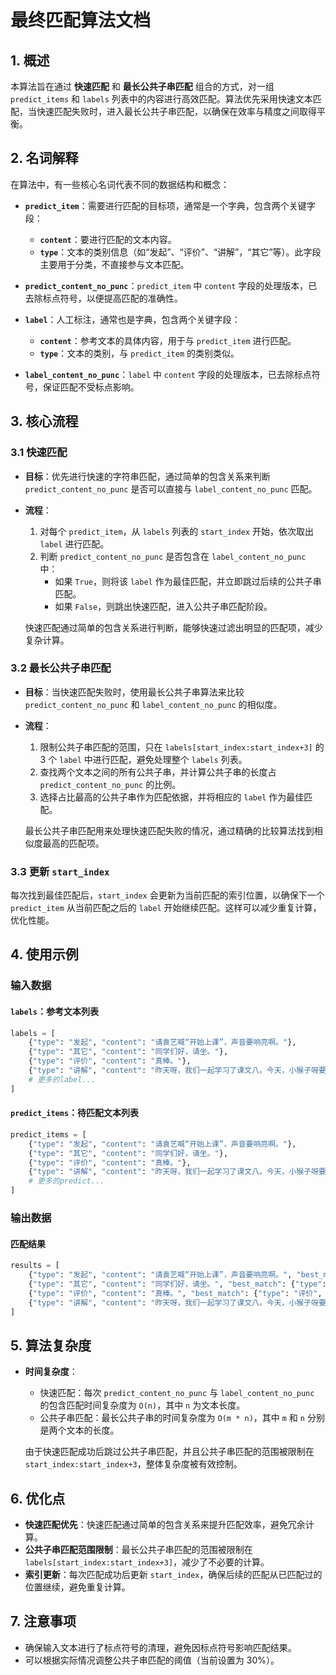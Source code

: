 
# 最终匹配算法文档

## 1. 概述
本算法旨在通过 **快速匹配** 和 **最长公共子串匹配** 组合的方式，对一组 `predict_items` 和 `labels` 列表中的内容进行高效匹配。算法优先采用快速文本匹配，当快速匹配失败时，进入最长公共子串匹配，以确保在效率与精度之间取得平衡。

## 2. 名词解释

在算法中，有一些核心名词代表不同的数据结构和概念：

- **`predict_item`**：需要进行匹配的目标项，通常是一个字典，包含两个关键字段：
  - **`content`**：要进行匹配的文本内容。
  - **`type`**：文本的类别信息（如“发起”、“评价”、“讲解”，“其它”等）。此字段主要用于分类，不直接参与文本匹配。
  
- **`predict_content_no_punc`**：`predict_item` 中 `content` 字段的处理版本，已去除标点符号，以便提高匹配的准确性。

- **`label`**：人工标注，通常也是字典，包含两个关键字段：
  - **`content`**：参考文本的具体内容，用于与 `predict_item` 进行匹配。
  - **`type`**：文本的类别，与 `predict_item` 的类别类似。

- **`label_content_no_punc`**：`label` 中 `content` 字段的处理版本，已去除标点符号，保证匹配不受标点影响。

## 3. 核心流程

### 3.1 快速匹配
- **目标**：优先进行快速的字符串匹配，通过简单的包含关系来判断 `predict_content_no_punc` 是否可以直接与 `label_content_no_punc` 匹配。
- **流程**：
  1. 对每个 `predict_item`，从 `labels` 列表的 `start_index` 开始，依次取出 `label` 进行匹配。
  2. 判断 `predict_content_no_punc` 是否包含在 `label_content_no_punc` 中：
     - 如果 `True`，则将该 `label` 作为最佳匹配，并立即跳过后续的公共子串匹配。
     - 如果 `False`，则跳出快速匹配，进入公共子串匹配阶段。

  快速匹配通过简单的包含关系进行判断，能够快速过滤出明显的匹配项，减少复杂计算。

### 3.2 最长公共子串匹配
- **目标**：当快速匹配失败时，使用最长公共子串算法来比较 `predict_content_no_punc` 和 `label_content_no_punc` 的相似度。
- **流程**：
  1. 限制公共子串匹配的范围，只在 `labels[start_index:start_index+3]` 的 3 个 `label` 中进行匹配，避免处理整个 `labels` 列表。
  2. 查找两个文本之间的所有公共子串，并计算公共子串的长度占 `predict_content_no_punc` 的比例。
  3. 选择占比最高的公共子串作为匹配依据，并将相应的 `label` 作为最佳匹配。

  最长公共子串匹配用来处理快速匹配失败的情况，通过精确的比较算法找到相似度最高的匹配项。

### 3.3 更新 `start_index`
每次找到最佳匹配后，`start_index` 会更新为当前匹配的索引位置，以确保下一个 `predict_item` 从当前匹配之后的 `label` 开始继续匹配。这样可以减少重复计算，优化性能。

## 4. 使用示例

### 输入数据

#### `labels`：参考文本列表
```python
labels = [
    {"type": "发起", "content": "请袁艺喊“开始上课”，声音要响亮啊。"},
    {"type": "其它", "content": "同学们好，请坐。"},
    {"type": "评价", "content": "真棒。"},
    {"type": "讲解", "content": "昨天呀，我们一起学习了课文八。今天，小猴子呀要到我们班来做客了。"},
    # 更多的label...
]
```

#### `predict_items`：待匹配文本列表
```python
predict_items = [
    {"type": "发起", "content": "请袁艺喊“开始上课”，声音要响亮啊。"},
    {"type": "其它", "content": "同学们好，请坐。"},
    {"type": "评价", "content": "真棒。"},
    {"type": "讲解", "content": "昨天呀，我们一起学习了课文八。今天，小猴子呀要到我们班来做客了。"},
    # 更多的predict...
]
```

### 输出数据

#### 匹配结果
```python
results = [
    {"type": "发起", "content": "请袁艺喊“开始上课”，声音要响亮啊。", "best_match": {"type": "发起", "content": "请袁艺喊“开始上课”，声音要响亮啊。"}},
    {"type": "其它", "content": "同学们好，请坐。", "best_match": {"type": "其它", "content": "同学们好，请坐。"}},
    {"type": "评价", "content": "真棒。", "best_match": {"type": "评价", "content": "真棒。"}},
    {"type": "讲解", "content": "昨天呀，我们一起学习了课文八。今天，小猴子呀要到我们班来做客了。", "best_match": {"type": "讲解", "content": "昨天呀，我们一起学习了课文八。今天，小猴子呀要到我们班来做客了。"}}
]
```

## 5. 算法复杂度
- **时间复杂度**：
  - 快速匹配：每次 `predict_content_no_punc` 与 `label_content_no_punc` 的包含匹配时间复杂度为 `O(n)`，其中 `n` 为文本长度。
  - 公共子串匹配：最长公共子串的时间复杂度为 `O(m * n)`，其中 `m` 和 `n` 分别是两个文本的长度。
  
  由于快速匹配成功后跳过公共子串匹配，并且公共子串匹配的范围被限制在 `start_index:start_index+3`，整体复杂度被有效控制。

## 6. 优化点
- **快速匹配优先**：快速匹配通过简单的包含关系来提升匹配效率，避免冗余计算。
- **公共子串匹配范围限制**：最长公共子串匹配的范围被限制在 `labels[start_index:start_index+3]`，减少了不必要的计算。
- **索引更新**：每次匹配成功后更新 `start_index`，确保后续的匹配从已匹配过的位置继续，避免重复计算。

## 7. 注意事项
- 确保输入文本进行了标点符号的清理，避免因标点符号影响匹配结果。
- 可以根据实际情况调整公共子串匹配的阈值（当前设置为 30%）。
